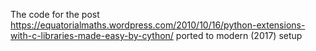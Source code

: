 The code for the post
https://equatorialmaths.wordpress.com/2010/10/16/python-extensions-with-c-libraries-made-easy-by-cython/
ported to modern (2017) setup
